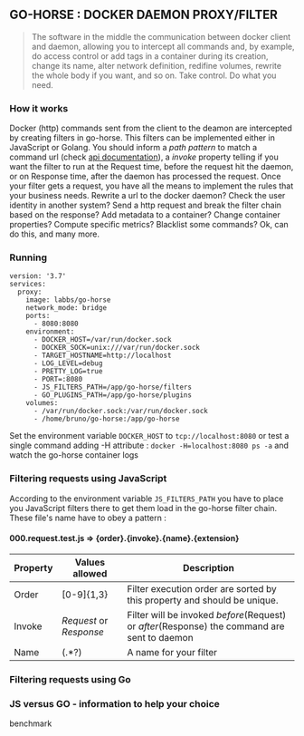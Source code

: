 ## **GO-HORSE** : DOCKER DAEMON PROXY/FILTER

>The software in the middle the communication between docker client and daemon, allowing you to intercept all commands and, by example, do access control or add tags in a container during its creation, change its name, alter network definition, redifine volumes, rewrite the whole body if you want, and so on. Take control. Do what you need.

### How it works

Docker (http) commands sent from the client to the deamon are intercepted by creating filters in go-horse. This filters can be implemented either in JavaScript or Golang. You should inform a *path pattern* to match a command url (check [api documentation](https://docs.docker.com/engine/api/v1.39/)), a *invoke* property telling if you want the filter to run at the Request time, before the request hit the daemon, or on Response time, after the daemon has processed the request. Once your filter gets a request, you have all the means to implement the rules that your business needs. Rewrite a url to the docker daemon? Check the user identity in another system? Send a http request and break the filter chain based on the response? Add metadata to a container? Change container properties? Compute specific metrics?  Blacklist some commands? Ok, can do this, and many more.

### Running

``` docker-compose
version: '3.7'
services:
  proxy:
    image: labbs/go-horse
    network_mode: bridge
    ports: 
      - 8080:8080
    environment: 
      - DOCKER_HOST=/var/run/docker.sock
      - DOCKER_SOCK=unix:///var/run/docker.sock
      - TARGET_HOSTNAME=http://localhost
      - LOG_LEVEL=debug
      - PRETTY_LOG=true
      - PORT=:8080
      - JS_FILTERS_PATH=/app/go-horse/filters
      - GO_PLUGINS_PATH=/app/go-horse/plugins
    volumes: 
      - /var/run/docker.sock:/var/run/docker.sock
      - /home/bruno/go-horse:/app/go-horse
```
Set the environment variable `DOCKER_HOST` to `tcp://localhost:8080` or test a single command adding -H attribute : `docker -H=localhost:8080 ps -a` and watch the go-horse container logs

### Filtering requests using JavaScript
According to the environment variable `JS_FILTERS_PATH` you have to place you JavaScript filters there to get them load in the go-horse filter chain. These file's name have to obey a pattern :

#### 000.request.test.js => {order}.{invoke}.{name}.{extension}  
| Property  | Values allowed | Description|
| ------------- | ------------- |------------|
| Order  | [0-9]{1,3} | Filter execution order are sorted by this property and should be unique.| 
| Invoke  | *Request* or *Response* | Filter will be invoked *before*(Request) or *after*(Response) the command are sent to daemon|
| Name | (.*?) | A name for your filter |


### Filtering requests using Go

### JS versus GO - information to help your choice
benchmark